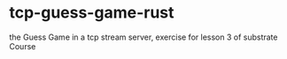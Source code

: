# tcp-guess-game-rust
the Guess Game in a tcp stream server, exercise for lesson 3 of substrate Course 
